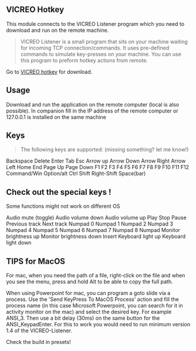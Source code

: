 ## VICREO Hotkey
This module connects to the VICREO Listener program which you need to download and run on the remote machine.

>  VICREO Listener is a small program that sits on your machine waiting for incoming TCP connection/commands. It uses pre-defined commands to simulate key-presses on your machine. You can use this program to preform hotkey actions from remote.

Go to [VICREO hotkey](https://vicreo.eu/hotkey) for download.

## Usage

Download and run the application on the remote computer (local is also possible). In companion fill in the IP address of the remote computer or 127.0.0.1 is installed on the same machine

## Keys ##

>The following keys are supported: (missing something? let me know!)

Backspace
Delete
Enter
Tab
Esc
Arrow up
Arrow Down
Arrow Right
Arrow Left
Home
End
Page Up
Page Down
F1
F2
F3
F4
F5
F6
F7
F8
F9
F10
F11
F12
Command/Win
Option/alt
Ctrl
Shift
Right-Shift
Space(bar)

## Check out the special keys ! ##
Some functions might not work on different OS

Audio mute (toggle)
Audio volume down
Audio volume up
Play
Stop
Pause
Previous track
Next track
Numpad 0
Numpad 1
Numpad 2
Numpad 3
Numpad 4
Numpad 5
Numpad 6
Numpad 7
Numpad 8
Numpad
Monitor brightness up
Monitor brightness down
Insert
Keyboard light up
Keyboard light down 

## TIPS for MacOS ##

For mac, when you need the path of a file, right-click on the file and when you see the menu, press and hold Alt to be able to copy the full path.

When using Powerpoint for mac, you can program a goto slide via a process. Use the 'Send KeyPress To MacOS Process' action and fill the process name (in this case Microsoft Powerpoint, you can search for it in activity monitor on the mac) and select the desired key. For example ANSI_3. Then use a bit delay (30ms) on the same button for the ANSI_KeypadEnter.
For this to work you would need to run minimum version 1.4 of the VICREO-Listener.

Check the build in presets!
